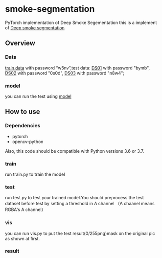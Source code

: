 # smoke-segmentation
PyTorch implementation of Deep Smoke Segementation
this is a implement of [Deep smoke segmentation](https://arxiv.org/abs/1809.00774)
## Overview
### Data
[train data](https://pan.baidu.com/share/init?surl=B_KC7SBKiQOPgPk8SWgZhg) with password “w5nv”,test data: [DS01](https://pan.baidu.com/share/init?surl=auG5E6vY2WNlkoWVovZ8Sw) with password "bymb", [DS02](https://pan.baidu.com/share/init?surl=pMQgPcBWBzPd_hck6CAbVA) with password "0s0d", [DS03](https://pan.baidu.com/share/init?surl=tQ00gqlXBhSi9F59LQr-Jg) with password "n8w4";
### model 
you can run the test using [model]()

## How to use
### Dependencies
* pytorch
* opencv-python

Also, this code should be compatible with Python versions 3.6 or 3.7.
### train
run train.py to train the model
### test
run test.py to test your trained model.You should preprocess the test dataset before test by setting a threshold in A channel 
（A chaanel means RGBA's A channel）
### vis
you can run vis.py to put the test result(0/255png)mask on the original pic as shown at first.
### result
